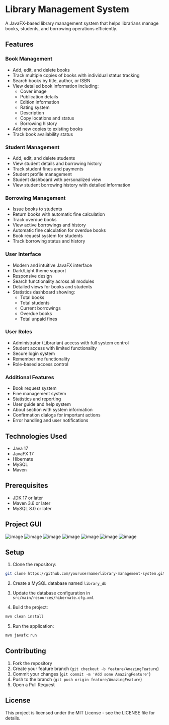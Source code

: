 # Library Management System

A JavaFX-based library management system that helps librarians manage books, students, and borrowing operations efficiently.

## Features

### Book Management
- Add, edit, and delete books
- Track multiple copies of books with individual status tracking
- Search books by title, author, or ISBN
- View detailed book information including:
  - Cover image
  - Publication details
  - Edition information
  - Rating system
  - Description
  - Copy locations and status
  - Borrowing history
- Add new copies to existing books
- Track book availability status

### Student Management
- Add, edit, and delete students
- View student details and borrowing history
- Track student fines and payments
- Student profile management
- Student dashboard with personalized view
- View student borrowing history with detailed information

### Borrowing Management
- Issue books to students
- Return books with automatic fine calculation
- Track overdue books
- View active borrowings and history
- Automatic fine calculation for overdue books
- Book request system for students
- Track borrowing status and history

### User Interface
- Modern and intuitive JavaFX interface
- Dark/Light theme support
- Responsive design
- Search functionality across all modules
- Detailed views for books and students
- Statistics dashboard showing:
  - Total books
  - Total students
  - Current borrowings
  - Overdue books
  - Total unpaid fines

### User Roles
- Administrator (Librarian) access with full system control
- Student access with limited functionality
- Secure login system
- Remember me functionality
- Role-based access control

### Additional Features
- Book request system
- Fine management system
- Statistics and reporting
- User guide and help system
- About section with system information
- Confirmation dialogs for important actions
- Error handling and user notifications

## Technologies Used

- Java 17
- JavaFX 17
- Hibernate
- MySQL
- Maven

## Prerequisites

- JDK 17 or later
- Maven 3.6 or later
- MySQL 8.0 or later

## Project GUI
![image](https://github.com/user-attachments/assets/4007d0fc-9e67-4e52-8456-168fa5ba268d)
![image](https://github.com/user-attachments/assets/06f31c3e-0e8d-4585-be2c-6748f78c7aa1)
![image](https://github.com/user-attachments/assets/fec5f169-a86e-4a81-920f-080971b20ceb)
![image](https://github.com/user-attachments/assets/21fb7cdf-392f-43fd-89e1-de7b46e12655)
![image](https://github.com/user-attachments/assets/37672fce-39a5-4c2d-aeff-499678eec05e)
![image](https://github.com/user-attachments/assets/ce4e3f32-60e1-4394-a9f0-e8612f096e05)
![image](https://github.com/user-attachments/assets/dc0f5561-1047-43d5-b216-e13e40d56511)


## Setup

1. Clone the repository:
```bash
git clone https://github.com/yourusername/library-management-system.git
```

2. Create a MySQL database named `library_db`

3. Update the database configuration in `src/main/resources/hibernate.cfg.xml`

4. Build the project:
```bash
mvn clean install
```

5. Run the application:
```bash
mvn javafx:run
```

## Contributing

1. Fork the repository
2. Create your feature branch (`git checkout -b feature/AmazingFeature`)
3. Commit your changes (`git commit -m 'Add some AmazingFeature'`)
4. Push to the branch (`git push origin feature/AmazingFeature`)
5. Open a Pull Request

## License

This project is licensed under the MIT License - see the LICENSE file for details. 
